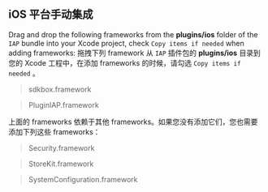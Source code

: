 ## iOS 平台手动集成
Drag and drop the following frameworks from the __plugins/ios__ folder of the `IAP` bundle into your Xcode project, check `Copy items if needed` when adding frameworks:
拖拽下列 framework 从 `IAP` 插件包的 __plugins/ios__ 目录到您的 Xcode 工程中，在添加 frameworks 的时候，请勾选 `Copy items if needed` 。

> sdkbox.framework

> PluginIAP.framework

上面的 frameworks 依赖于其他 frameworks。如果您没有添加它们，您也需要添加下列这些 frameworks：

> Security.framework

> StoreKit.framework

> SystemConfiguration.framework
